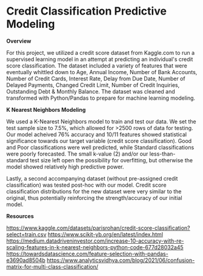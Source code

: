 # Credit Classification Predictive Modeling

**Overview**

For this project, we utilized a credit score dataset from Kaggle.com to run a supervised learning model in an attempt at predicting an individual's credit score classification. The dataset included a variety of features that were eventually whittled down to Age, Annual Income, Number of Bank Accounts, Number of Credit Cards, Interest Rate, Delay from Due Date, Number of Delayed Payments, Changed Credit Limit, Number of Credit Inquiries, Outstanding Debt & Monthly Balance.  The dataset was cleaned and transformed with Python/Pandas to prepare for machine learning modeling.

**K Nearest Neighbors Modeling**

We used a K-Nearest Neighbors model to train and test our data.  We set the test sample size to 7.5%, which allowed for >2500 rows of data for testing.  Our model acheived 76% accuracy and 10/11 features showed statistical significance towards our target variable (credit score classification).  Good and Poor classifications were well predicted, while Standard classifications were poorly forecasted.  The small k-value (2) and/or our less-than-standard test size left open the possibility for overfitting, but otherwise the model showed relatively high predictive power.

Lastly, a second accompanying dataset (without pre-assigned credit classification) was tested post-hoc with our model.  Credit score classification distributions for the new dataset were very similar to the original, thus potentially reinforcing the strength/accuracy of our initial model.



**Resources**

https://www.kaggle.com/datasets/parisrohan/credit-score-classification?select=train.csv 
https://www.scikit-yb.org/en/latest/index.html 
https://medium.datadriveninvestor.com/increase-10-accuracy-with-re-scaling-features-in-k-nearest-neighbors-python-code-677d28032a45 
https://towardsdatascience.com/feature-selection-with-pandas-e3690ad8504b 
https://www.analyticsvidhya.com/blog/2021/06/confusion-matrix-for-multi-class-classification/ 


